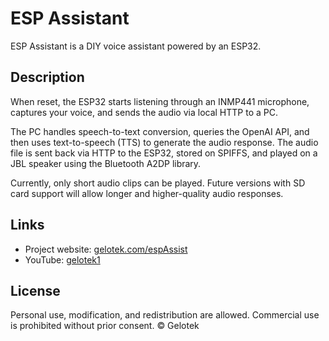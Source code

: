 # ESP Assistant

ESP Assistant is a DIY voice assistant powered by an ESP32.

## Description
When reset, the ESP32 starts listening through an INMP441 microphone, captures your voice, and sends the audio via local HTTP to a PC.  

The PC handles speech-to-text conversion, queries the OpenAI API, and then uses text-to-speech (TTS) to generate the audio response. The audio file is sent back via HTTP to the ESP32, stored on SPIFFS, and played on a JBL speaker using the Bluetooth A2DP library.

Currently, only short audio clips can be played. Future versions with SD card support will allow longer and higher-quality audio responses.

## Links
- Project website: [gelotek.com/espAssist](https://gelotek.com/espAssist)  
- YouTube: [gelotek1](https://www.youtube.com/@gelotek1)

## License
Personal use, modification, and redistribution are allowed. Commercial use is prohibited without prior consent. © Gelotek
